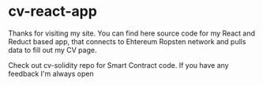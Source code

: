 # cv-react-app

Thanks for visiting my site.
You can find here source code for my React and Reduct based app, that connects to Ehtereum Ropsten network and pulls data to fill out my CV page.

Check out cv-solidity repo for Smart Contract code.
If you have any feedback I'm always open
